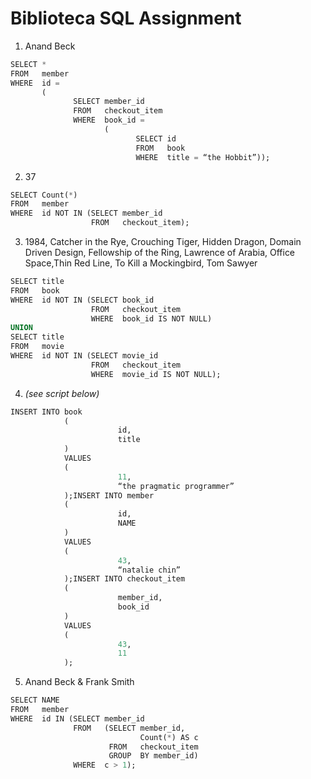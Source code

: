 # Biblioteca SQL Assignment

1.	Anand Beck

```sql
SELECT * 
FROM   member 
WHERE  id = 
       ( 
              SELECT member_id 
              FROM   checkout_item 
              WHERE  book_id = 
                     ( 
                            SELECT id 
                            FROM   book 
                            WHERE  title = “the Hobbit”));
```

2.	37

```sql
SELECT Count(*) 
FROM   member 
WHERE  id NOT IN (SELECT member_id 
                  FROM   checkout_item); 
```

3.	1984, Catcher in the Rye, Crouching Tiger, Hidden Dragon, Domain Driven Design, Fellowship of the Ring, Lawrence of Arabia, Office Space,Thin Red Line, To Kill a Mockingbird, Tom Sawyer

```sql
SELECT title 
FROM   book 
WHERE  id NOT IN (SELECT book_id 
                  FROM   checkout_item 
                  WHERE  book_id IS NOT NULL) 
UNION 
SELECT title 
FROM   movie 
WHERE  id NOT IN (SELECT movie_id 
                  FROM   checkout_item 
                  WHERE  movie_id IS NOT NULL);
```

4.	*(see script below)*

```sql
INSERT INTO book 
            ( 
                        id, 
                        title 
            ) 
            VALUES 
            ( 
                        11, 
                        “the pragmatic programmer” 
            );INSERT INTO member 
            ( 
                        id, 
                        NAME 
            ) 
            VALUES 
            ( 
                        43, 
                        “natalie chin” 
            );INSERT INTO checkout_item 
            ( 
                        member_id, 
                        book_id 
            ) 
            VALUES 
            ( 
                        43, 
                        11 
            );
```

5.	Anand Beck & Frank Smith

```sql
SELECT NAME 
FROM   member 
WHERE  id IN (SELECT member_id 
              FROM   (SELECT member_id, 
                             Count(*) AS c 
                      FROM   checkout_item 
                      GROUP  BY member_id) 
              WHERE  c > 1); 
```
